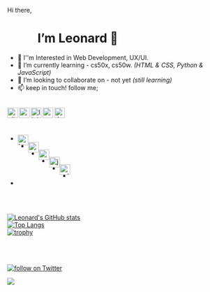 

   Hi there,
   <br><h1> &emsp; &emsp; I’m Leonard 👋</h1>
 
- 👀 I''m Interested in Web Development, UX/UI.
- 🌱 I’m currently learning - cs50x, cs50w. *(HTML & CSS, Python & JavaScript)*
- 💞️ I’m looking to collaborate on - not yet *(still learning)*
- 📫 keep in touch! follow me;

<!-- Socials -->
<br>

<a href="https://github.com/lenadlm" target="_blank">
    <img src="https://cdn.simpleicons.org/github/000/fff" alt="github" align=left width=24 height=24>
</a>

<a href="https://x.com/intent/follow?screen_name=lenadlm" target="_blank">
  <img src="https://cdn.simpleicons.org/x/000/fff" alt="x" align=left width=24 height=24>
</a>

<a href="https://www.linkedin.com/in/lenadlm/" target="_blank">
     <img src="https://cdn.simpleicons.org/linkedin/000/fff" alt="linkedin" align=left width=24 height=24>
</a> 

<a href="mailto:" target="_blank">
     <img src="https://cdn.simpleicons.org/gmail/000/fff" alt="gmail" align=left width=24 height=24>
</a> 

<a href="https://dev.to/lenadlm" target="_blank">
     <img src="https://cdn.simpleicons.org/devdotto/000/fff" alt="dev" align=left width=24 height=24>
</a> 

<br><br>

<ul class="badge-list">
    <li><a href="https://github.com/lenadlm" target="_blank"><img src="https://cdn.simpleicons.org/html5/e34f26" alt="html" style="width: 24px; height: 24px; float: left;"></a></li>
    <li><a href="https://github.com/lenadlm" target="_blank"><img src="https://cdn.simpleicons.org/css3/1572b6" alt="css" style="width: 24px; height: 24px; float: left;"></a></li>
    <li><a href="https://github.com/lenadlm" target="_blank"><img src="https://cdn.simpleicons.org/python/3776ab" alt="python" style="width: 24px; height: 24px; float: left;"></a></li>
    <li><a href="https://github.com/lenadlm" target="_blank"><img src="https://cdn.simpleicons.org/javascript/f7df1e" alt="javascript" style="width: 24px; height: 24px; float: left;"></a></li>
    <li><a href="https://github.com/lenadlm" target="_blank"><img src="https://cdn.simpleicons.org/sqlite/003b57" alt="sqlite" style="width: 24px; height: 24px; float: left;"></a></li>
    <li><a href="https://github.com/lenadlm" target="_blank"><i class="fa-brands fa-git fa-3x" style="color: #f34f29;"></i></a></li>
    <li><a href="https://github.com/lenadlm" target="_blank"><i class="fa-brands fa-linux fa-3x" style="color: #000000;"></i></a></li>
</ul>



<!--lenadlm/lenadlm is a ✨ special ✨ repository because its `README.md` (this file) appears on your GitHub profile.
You can click the Preview link to take a look at your changes.
--->

<br><br>

[![Leonard's GitHub stats](https://github-readme-stats.vercel.app/api?username=lenadlm&include_all_commits=true&count_private=true&show_icons=true&theme=transparent&card_width=550)](#)<br>
[![Top Langs](https://github-readme-stats.vercel.app/api/top-langs/?username=lenadlm&layout=compact&theme=transparent&card_width=500)](https://github.com/lenadlm)<br>
[![trophy](https://github-profile-trophy.vercel.app/?username=lenadlm&theme=matrix&no-bg=true&column=5)](https://github.com/lenadlm/)<br>

   
<br><br>    
<a href="https://twitter.com/intent/follow?screen_name=lenadlm" target="_blank">
    <img src="https://img.shields.io/twitter/follow/lenadlm?style=social&logo=twitter"
        alt="follow on Twitter"></a> &emsp;
 
<a href="https://hits.seeyoufarm.com" target="_blank"><img src="https://hits.seeyoufarm.com/api/count/incr/badge.svg?url=https%3A%2F%2Fgithub.com%2Flenadlm%2F&count_bg=%2379C83D&title_bg=%23555555&icon=github.svg&icon_color=%23E7E7E7&title=hits&edge_flat=false"/></a>
            
   
    
<!---Thanks to;
https://github.com/badges/shields
https://hendrasob.github.io/badges/
https://github.com/ryo-ma/github-profile-trophy
https://github.com/anuraghazra/github-readme-stats
https://simpleicons.org/
https://hits.seeyoufarm.com/
--->
